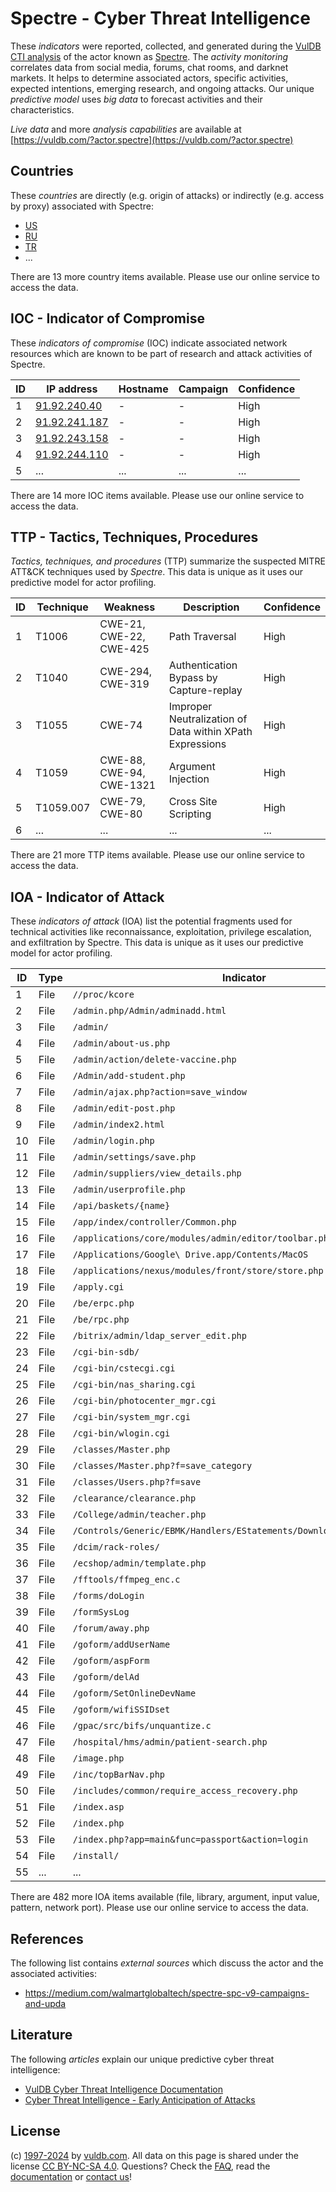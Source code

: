 # Spectre - Cyber Threat Intelligence

These _indicators_ were reported, collected, and generated during the [VulDB CTI analysis](https://vuldb.com/?kb.cti) of the actor known as [Spectre](https://vuldb.com/?actor.spectre). The _activity monitoring_ correlates data from social media, forums, chat rooms, and darknet markets. It helps to determine associated actors, specific activities, expected intentions, emerging research, and ongoing attacks. Our unique _predictive model_ uses _big data_ to forecast activities and their characteristics.

_Live data_ and more _analysis capabilities_ are available at [https://vuldb.com/?actor.spectre](https://vuldb.com/?actor.spectre)

## Countries

These _countries_ are directly (e.g. origin of attacks) or indirectly (e.g. access by proxy) associated with Spectre:

* [US](https://vuldb.com/?country.us)
* [RU](https://vuldb.com/?country.ru)
* [TR](https://vuldb.com/?country.tr)
* ...

There are 13 more country items available. Please use our online service to access the data.

## IOC - Indicator of Compromise

These _indicators of compromise_ (IOC) indicate associated network resources which are known to be part of research and attack activities of Spectre.

ID | IP address | Hostname | Campaign | Confidence
-- | ---------- | -------- | -------- | ----------
1 | [91.92.240.40](https://vuldb.com/?ip.91.92.240.40) | - | - | High
2 | [91.92.241.187](https://vuldb.com/?ip.91.92.241.187) | - | - | High
3 | [91.92.243.158](https://vuldb.com/?ip.91.92.243.158) | - | - | High
4 | [91.92.244.110](https://vuldb.com/?ip.91.92.244.110) | - | - | High
5 | ... | ... | ... | ...

There are 14 more IOC items available. Please use our online service to access the data.

## TTP - Tactics, Techniques, Procedures

_Tactics, techniques, and procedures_ (TTP) summarize the suspected MITRE ATT&CK techniques used by _Spectre_. This data is unique as it uses our predictive model for actor profiling.

ID | Technique | Weakness | Description | Confidence
-- | --------- | -------- | ----------- | ----------
1 | T1006 | CWE-21, CWE-22, CWE-425 | Path Traversal | High
2 | T1040 | CWE-294, CWE-319 | Authentication Bypass by Capture-replay | High
3 | T1055 | CWE-74 | Improper Neutralization of Data within XPath Expressions | High
4 | T1059 | CWE-88, CWE-94, CWE-1321 | Argument Injection | High
5 | T1059.007 | CWE-79, CWE-80 | Cross Site Scripting | High
6 | ... | ... | ... | ...

There are 21 more TTP items available. Please use our online service to access the data.

## IOA - Indicator of Attack

These _indicators of attack_ (IOA) list the potential fragments used for technical activities like reconnaissance, exploitation, privilege escalation, and exfiltration by Spectre. This data is unique as it uses our predictive model for actor profiling.

ID | Type | Indicator | Confidence
-- | ---- | --------- | ----------
1 | File | `//proc/kcore` | Medium
2 | File | `/admin.php/Admin/adminadd.html` | High
3 | File | `/admin/` | Low
4 | File | `/admin/about-us.php` | High
5 | File | `/admin/action/delete-vaccine.php` | High
6 | File | `/Admin/add-student.php` | High
7 | File | `/admin/ajax.php?action=save_window` | High
8 | File | `/admin/edit-post.php` | High
9 | File | `/admin/index2.html` | High
10 | File | `/admin/login.php` | High
11 | File | `/admin/settings/save.php` | High
12 | File | `/admin/suppliers/view_details.php` | High
13 | File | `/admin/userprofile.php` | High
14 | File | `/api/baskets/{name}` | High
15 | File | `/app/index/controller/Common.php` | High
16 | File | `/applications/core/modules/admin/editor/toolbar.php` | High
17 | File | `/Applications/Google\ Drive.app/Contents/MacOS` | High
18 | File | `/applications/nexus/modules/front/store/store.php` | High
19 | File | `/apply.cgi` | Medium
20 | File | `/be/erpc.php` | Medium
21 | File | `/be/rpc.php` | Medium
22 | File | `/bitrix/admin/ldap_server_edit.php` | High
23 | File | `/cgi-bin-sdb/` | High
24 | File | `/cgi-bin/cstecgi.cgi` | High
25 | File | `/cgi-bin/nas_sharing.cgi` | High
26 | File | `/cgi-bin/photocenter_mgr.cgi` | High
27 | File | `/cgi-bin/system_mgr.cgi` | High
28 | File | `/cgi-bin/wlogin.cgi` | High
29 | File | `/classes/Master.php` | High
30 | File | `/classes/Master.php?f=save_category` | High
31 | File | `/classes/Users.php?f=save` | High
32 | File | `/clearance/clearance.php` | High
33 | File | `/College/admin/teacher.php` | High
34 | File | `/Controls/Generic/EBMK/Handlers/EStatements/DownloadEStatement.ashx` | High
35 | File | `/dcim/rack-roles/` | High
36 | File | `/ecshop/admin/template.php` | High
37 | File | `/fftools/ffmpeg_enc.c` | High
38 | File | `/forms/doLogin` | High
39 | File | `/formSysLog` | Medium
40 | File | `/forum/away.php` | High
41 | File | `/goform/addUserName` | High
42 | File | `/goform/aspForm` | High
43 | File | `/goform/delAd` | High
44 | File | `/goform/SetOnlineDevName` | High
45 | File | `/goform/wifiSSIDset` | High
46 | File | `/gpac/src/bifs/unquantize.c` | High
47 | File | `/hospital/hms/admin/patient-search.php` | High
48 | File | `/image.php` | Medium
49 | File | `/inc/topBarNav.php` | High
50 | File | `/includes/common/require_access_recovery.php` | High
51 | File | `/index.asp` | Medium
52 | File | `/index.php` | Medium
53 | File | `/index.php?app=main&func=passport&action=login` | High
54 | File | `/install/` | Medium
55 | ... | ... | ...

There are 482 more IOA items available (file, library, argument, input value, pattern, network port). Please use our online service to access the data.

## References

The following list contains _external sources_ which discuss the actor and the associated activities:

* https://medium.com/walmartglobaltech/spectre-spc-v9-campaigns-and-upda

## Literature

The following _articles_ explain our unique predictive cyber threat intelligence:

* [VulDB Cyber Threat Intelligence Documentation](https://vuldb.com/?kb.cti)
* [Cyber Threat Intelligence - Early Anticipation of Attacks](https://www.scip.ch/en/?labs.20201022)

## License

(c) [1997-2024](https://vuldb.com/?kb.changelog) by [vuldb.com](https://vuldb.com/?kb.about). All data on this page is shared under the license [CC BY-NC-SA 4.0](https://creativecommons.org/licenses/by-nc-sa/4.0/). Questions? Check the [FAQ](https://vuldb.com/?kb.faq), read the [documentation](https://vuldb.com/?kb) or [contact us](https://vuldb.com/?contact)!
